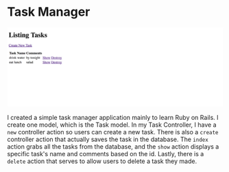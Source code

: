 # Task Manager
![alt text](TaskManagerImage.png)


I created a simple task manager application mainly to learn Ruby on Rails. I create one model, which is the Task model. In my Task Controller, I have a `new` controller action so users can create a new task. There is also a `create` controller action that actually saves the task in the database. The `index` action grabs all the tasks from the database, and the `show` action displays a specific task's name and comments based on the id. Lastly, there is a `delete` action that serves to allow users to delete a task they made.
